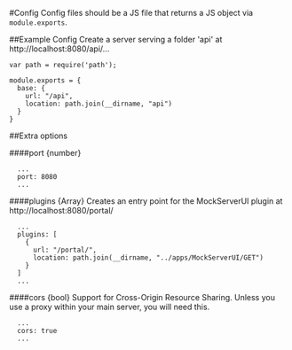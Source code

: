 #Config
Config files should be a JS file that returns a JS object via `module.exports`.

##Example Config
Create a server serving a folder 'api' at http://localhost:8080/api/...
```
var path = require('path');

module.exports = {
  base: {
    url: "/api",
    location: path.join(__dirname, "api")
  }
}
```

##Extra options

####port {number}
```
  ...
  port: 8080
  ...
```

####plugins {Array}
Creates an entry point for the MockServerUI plugin at http://localhost:8080/portal/
```
  ...
  plugins: [
    {
      url: "/portal/",
      location: path.join(__dirname, "../apps/MockServerUI/GET")
    }
  ]
  ...
```

####cors {bool}
Support for Cross-Origin Resource Sharing. Unless you use a proxy within your main server, you will need this.
```
  ...
  cors: true
  ...
```
